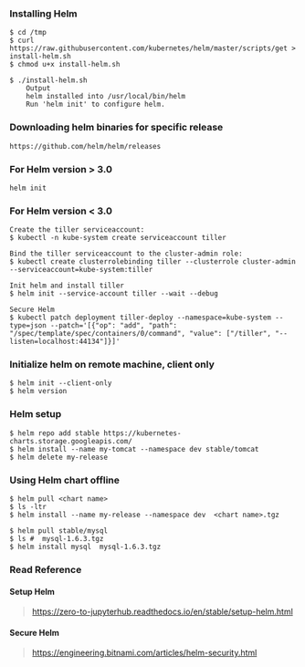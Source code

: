 ###   Installing Helm

	$ cd /tmp
	$ curl https://raw.githubusercontent.com/kubernetes/helm/master/scripts/get > install-helm.sh
	$ chmod u+x install-helm.sh
	
	$ ./install-helm.sh
		Output
		helm installed into /usr/local/bin/helm
		Run 'helm init' to configure helm.
		
###	Downloading helm binaries for specific release
	https://github.com/helm/helm/releases

###	For Helm version > 3.0
	helm init
	
###	For Helm version < 3.0
	
	Create the tiller serviceaccount:
	$ kubectl -n kube-system create serviceaccount tiller

	Bind the tiller serviceaccount to the cluster-admin role:
	$ kubectl create clusterrolebinding tiller --clusterrole cluster-admin --serviceaccount=kube-system:tiller
	
	Init helm and install tiller 	
	$ helm init --service-account tiller --wait --debug
	
	Secure Helm
	$ kubectl patch deployment tiller-deploy --namespace=kube-system --type=json --patch='[{"op": "add", "path": "/spec/template/spec/containers/0/command", "value": ["/tiller", "--listen=localhost:44134"]}]'
	
	
###	Initialize helm on remote machine, client only
	$ helm init --client-only 
	$ helm version
	

###	Helm setup
	$ helm repo add stable https://kubernetes-charts.storage.googleapis.com/
	$ helm install --name my-tomcat --namespace dev stable/tomcat
	$ helm delete my-release
	

###	Using Helm chart offline
	$ helm pull <chart name>
	$ ls -ltr
	$ helm install --name my-release --namespace dev  <chart name>.tgz

	$ helm pull stable/mysql
	$ ls #  mysql-1.6.3.tgz
	$ helm install mysql  mysql-1.6.3.tgz
	
###	Read Reference

####  Setup Helm
>https://zero-to-jupyterhub.readthedocs.io/en/stable/setup-helm.html

####  Secure Helm 
>https://engineering.bitnami.com/articles/helm-security.html
